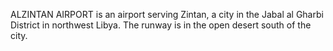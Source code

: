 ALZINTAN AIRPORT is an airport serving Zintan, a city in the Jabal al Gharbi District in northwest Libya. The runway is in the open desert south of the city.
